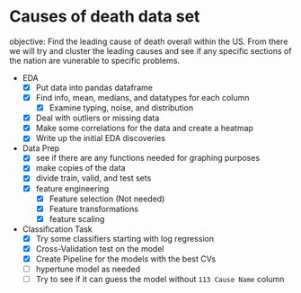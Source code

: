 # Causes of death data set
objective: Find the leading cause of death overall within the US. From there we will try and cluster the leading causes and see if any specific sections of the nation are vunerable to specific problems.
* EDA
    - [X] Put data into pandas dataframe
    - [X] Find info, mean, medians, and datatypes for each column
        - [X] Examine typing, noise, and distribution     
    - [X] Deal with outliers or missing data
    - [X] Make some correlations for the data and create a heatmap 
    - [X] Write up the initial EDA discoveries

* Data Prep
    - [X] see if there are any functions needed for graphing purposes
    - [X] make copies of the data
    - [X] divide train, valid, and test sets
    - [X] feature engineering
        - [X] Feature selection (Not needed)
        - [X] Feature transformations
        - [X] feature scaling

* Classification Task
    - [X] Try some classifiers starting with log regression
    - [X] Cross-Validation test on the model
    - [X] Create Pipeline for the models with the best CVs
    - [ ] hypertune model as needed
    - [ ] Try to see if it can guess the model without `113 Cause Name` column
